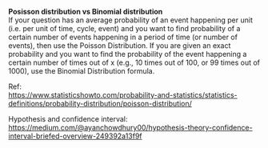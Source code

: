 



**Posisson distribution vs Binomial distribution**  
If your question has an average probability of an event happening per unit (i.e. per unit of time, cycle, event) and you want to find probability of a certain number of events happening in a period of time (or number of events), then use the Poisson Distribution.
If you are given an exact probability and you want to find the probability of the event happening a certain number of times out of x (e.g., 10 times out of 100, or 99 times out of 1000), use the Binomial Distribution formula.

Ref:  
https://www.statisticshowto.com/probability-and-statistics/statistics-definitions/probability-distribution/poisson-distribution/




Hypothesis and confidence interval:  
https://medium.com/@ayanchowdhury00/hypothesis-theory-confidence-interval-briefed-overview-249392a13f9f


